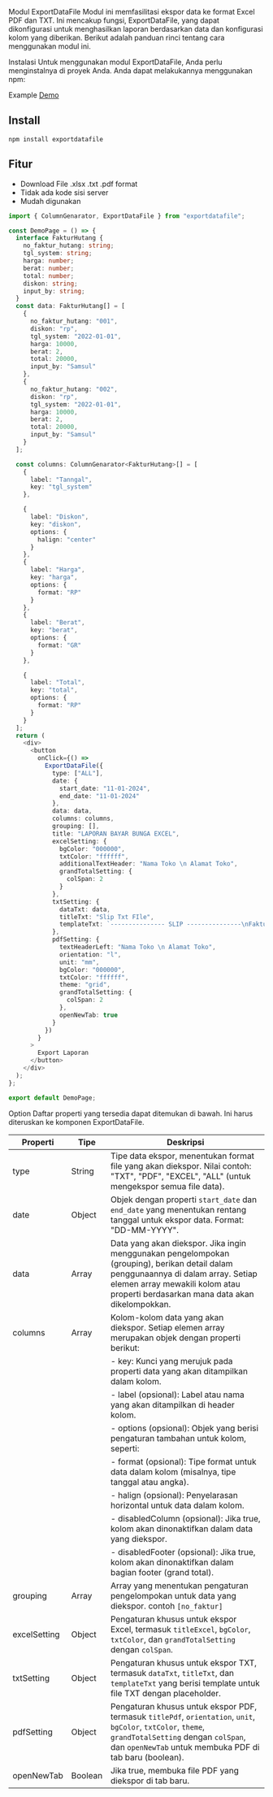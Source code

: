 Modul ExportDataFile
Modul ini memfasilitasi ekspor data ke format Excel PDF dan TXT. Ini mencakup fungsi, ExportDataFile, yang dapat dikonfigurasi untuk menghasilkan laporan berdasarkan data dan konfigurasi kolom yang diberikan. Berikut adalah panduan rinci tentang cara menggunakan modul ini.

Instalasi
Untuk menggunakan modul ExportDataFile, Anda perlu menginstalnya di proyek Anda. Anda dapat melakukannya menggunakan npm:

Example <a href="https://codesandbox.io/p/sandbox/export-excel-pdf-5v6th4"> Demo </a>

## Install

```
npm install exportdatafile
```

## Fitur

- Download File .xlsx .txt .pdf format
- Tidak ada kode sisi server
- Mudah digunakan

```typescript
import { ColumnGenarator, ExportDataFile } from "exportdatafile";

const DemoPage = () => {
  interface FakturHutang {
    no_faktur_hutang: string;
    tgl_system: string;
    harga: number;
    berat: number;
    total: number;
    diskon: string;
    input_by: string;
  }
  const data: FakturHutang[] = [
    {
      no_faktur_hutang: "001",
      diskon: "rp",
      tgl_system: "2022-01-01",
      harga: 10000,
      berat: 2,
      total: 20000,
      input_by: "Samsul"
    },
    {
      no_faktur_hutang: "002",
      diskon: "rp",
      tgl_system: "2022-01-01",
      harga: 10000,
      berat: 2,
      total: 20000,
      input_by: "Samsul"
    }
  ];

  const columns: ColumnGenarator<FakturHutang>[] = [
    {
      label: "Tanngal",
      key: "tgl_system"
    },

    {
      label: "Diskon",
      key: "diskon",
      options: {
        halign: "center"
      }
    },
    {
      label: "Harga",
      key: "harga",
      options: {
        format: "RP"
      }
    },
    {
      label: "Berat",
      key: "berat",
      options: {
        format: "GR"
      }
    },

    {
      label: "Total",
      key: "total",
      options: {
        format: "RP"
      }
    }
  ];
  return (
    <div>
      <button
        onClick={() =>
          ExportDataFile({
            type: ["ALL"],
            date: {
              start_date: "11-01-2024",
              end_date: "11-01-2024"
            },
            data: data,
            columns: columns,
            grouping: [],
            title: "LAPORAN BAYAR BUNGA EXCEL",
            excelSetting: {
              bgColor: "000000",
              txtColor: "ffffff",
              additionalTextHeader: "Nama Toko \n Alamat Toko",
              grandTotalSetting: {
                colSpan: 2
              }
            },
            txtSetting: {
              dataTxt: data,
              titleTxt: "Slip Txt FIle",
              templateTxt: `--------------- SLIP ---------------\nFaktur         = {no_faktur_hutang}\nDiskon         = {diskon}\nTanggal System = {tgl_system}\nHarga          = {harga}\nBerat          = {berat}\nTotal          = {total}\nInput_by       = {input_by}`
            },
            pdfSetting: {
              textHeaderLeft: "Nama Toko \n Alamat Toko",
              orientation: "l",
              unit: "mm",
              bgColor: "000000",
              txtColor: "ffffff",
              theme: "grid",
              grandTotalSetting: {
                colSpan: 2
              },
              openNewTab: true
            }
          })
        }
      >
        Export Laporan
      </button>
    </div>
  );
};

export default DemoPage;
```

Option
Daftar properti yang tersedia dapat ditemukan di bawah. Ini harus diteruskan ke komponen ExportDataFile.

| Properti     | Tipe    | Deskripsi                                                                                                                                                                                                               |
| ------------ | ------- | ----------------------------------------------------------------------------------------------------------------------------------------------------------------------------------------------------------------------- |
| type         | String  | Tipe data ekspor, menentukan format file yang akan diekspor. Nilai contoh: "TXT", "PDF", "EXCEL", "ALL" (untuk mengekspor semua file data).                                                                             |
| date         | Object  | Objek dengan properti `start_date` dan `end_date` yang menentukan rentang tanggal untuk ekspor data. Format: "DD-MM-YYYY".                                                                                              |
| data         | Array   | Data yang akan diekspor. Jika ingin menggunakan pengelompokan (grouping), berikan detail dalam penggunaannya di dalam array. Setiap elemen array mewakili kolom atau properti berdasarkan mana data akan dikelompokkan. |
| columns      | Array   | Kolom-kolom data yang akan diekspor. Setiap elemen array merupakan objek dengan properti berikut:                                                                                                                       |
|              |         | - key: Kunci yang merujuk pada properti data yang akan ditampilkan dalam kolom.                                                                                                                                         |
|              |         | - label (opsional): Label atau nama yang akan ditampilkan di header kolom.                                                                                                                                              |
|              |         | - options (opsional): Objek yang berisi pengaturan tambahan untuk kolom, seperti:                                                                                                                                       |
|              |         | - format (opsional): Tipe format untuk data dalam kolom (misalnya, tipe tanggal atau angka).                                                                                                                            |
|              |         | - halign (opsional): Penyelarasan horizontal untuk data dalam kolom.                                                                                                                                                    |
|              |         | - disabledColumn (opsional): Jika true, kolom akan dinonaktifkan dalam data yang diekspor.                                                                                                                              |
|              |         | - disabledFooter (opsional): Jika true, kolom akan dinonaktifkan dalam bagian footer (grand total).                                                                                                                     |
| grouping     | Array   | Array yang menentukan pengaturan pengelompokan untuk data yang diekspor. contoh `[no_faktur]`                                                                                                                           |
| excelSetting | Object  | Pengaturan khusus untuk ekspor Excel, termasuk `titleExcel`, `bgColor`, `txtColor`, dan `grandTotalSetting` dengan `colSpan`.                                                                                           |
| txtSetting   | Object  | Pengaturan khusus untuk ekspor TXT, termasuk `dataTxt`, `titleTxt`, dan `templateTxt` yang berisi template untuk file TXT dengan placeholder.                                                                           |
| pdfSetting   | Object  | Pengaturan khusus untuk ekspor PDF, termasuk `titlePdf`, `orientation`, `unit`, `bgColor`, `txtColor`, `theme`, `grandTotalSetting` dengan `colSpan`, dan `openNewTab` untuk membuka PDF di tab baru (boolean).         |
| openNewTab   | Boolean | Jika true, membuka file PDF yang diekspor di tab baru.                                                                                                                                                                  |
